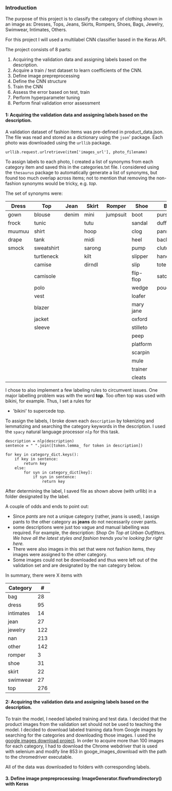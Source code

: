
### Introduction ###
The purpose of this project is to classify the category of clothing shown in an image as:
Dresses, Tops, Jeans, Skirts, Rompers, Shoes, Bags, Jewelry, Swimwear, Intimates, Others.

For this project I will used a multilabel CNN classifier based in the Keras API.

The project consists of 8 parts:
1. Acquiring the validation data and assigning labels based on the description.  
2. Acquire a train / test dataset to learn coefficients of the CNN.
3. Define image prepreprocessing
4. Define the CNN structure
5. Train the CNN
6. Assess the error based on test, train
7. Perform hyperparameter tuning
8. Perform final validation error assessment

#### 1: Acquiring the validation data and assigning labels based on the description.  ####
A validation dataset of fashion items was pre-defined in product_data.json. The file was read and stored as a dictionary 
using the `json`' package. Each photo was downloaded using the `urllib` package. 

```
urllib.request.urlretrieve(item['images_url'], photo_filename)
```

To assign labels to each photo, I created a list of synonyms from each category item and saved this in the categories.txt file.
I considered using the `thesaurus` package to automatically generate a list of synonyms, but found too much overlap across items;
not to mention that removing the non-fashion synonyms would be tricky, e.g. _top_.

The set of synonyms were:

| Dress  | Top        | Jean  | Skirt  | Romper   | Shoe      | Bag      | Jewelry  | Swimwear | Intimates | Others |
|--------|------------|-------|--------|----------|-----------|----------|----------|----------|-----------|--------|
| gown   | blouse     | denim | mini   | jumpsuit | boot      | purse    | necklace | swim     | bra       | pant   |
| frock  | tunic      |       | tutu   |          | sandal    | duffel   | ring     | coverup  | panties   | short  |
| muumuu | shirt      |       | hoop   |          | clog      | pannier  | bracelet | bodysuit | lingerie  |        |
| drape  | tank       |       | midi   |          | heel      | backpack | jewel    | robe     | under     |        |
| smock  | sweatshirt |       | sarong |          | pump      | clutch   | ear      | bikini   |           |        |
|        | turtleneck |       | kilt   |          | slipper   | handbag  | brooch   |          |           |        |
|        | camise     |       | dirndl |          | slip      | tote     | chain    |          |           |        |
|        | camisole   |       |        |          | flip-flop | satchel  | choker   |          |           |        |
|        | polo       |       |        |          | wedge     | pouch    | charm    |          |           |        |
|        | vest       |       |        |          | loafer    |          | diamond  |          |           |        |
|        | blazer     |       |        |          | mary jane |          | ornament |          |           |        |
|        | jacket     |       |        |          | oxford    |          | pendant  |          |           |        |
|        | sleeve     |       |        |          | stilleto  |          | gem      |          |           |        |
|        |            |       |        |          | peep      |          | silver   |          |           |        |
|        |            |       |        |          | platform  |          | gold     |          |           |        |
|        |            |       |        |          | scarpin   |          | platinum |          |           |        |
|        |            |       |        |          | mule      |          |          |          |           |        |
|        |            |       |        |          | trainer   |          |          |          |           |        |
|        |            |       |        |          | cleats    |          |          |          |           |        |


I chose to also implement a few labeling rules to circumvent issues. One major labelling problem was with the word __top__. Too
often top was used with bikini, for example. Thus, I set a rules for 
- 'bikini' to supercede top.

To assign the labels, I broke down each `description` by tokenizing and lemmatizing and searching the category keywords in the 
description. I used the `spacy` natural language processor `nlp` for this task.

```
description = nlp(description)
sentence = " ".join([token.lemma_ for token in description])

for key in category_dict.keys():
    if key in sentence:
        return key
    else:
        for syn in category_dict[key]:
            if syn in sentence:
                return key
```

After determining the label, I saved file as shown above (with urllib) in a folder designated by the label.
        
A couple of odds and ends to point out:
* Since _pants_ are not a unique category (rather, jeans is used), I assign pants to the other category as __jeans__ do not necessarily
cover pants.
* some descriptions were just too vague and manual labelling was required. For example, the description:
_Shop On Top at Urban Outfitters. We have all the latest styles and fashion trends you're looking for right here._
* There were also images in this set that were not fashion items, they images were assigned to 
the other category.
* Some images could not be downloaded and thus were left out of the validation set and are designated by the nan category below.

In summary, there were X items with

| Category  | #   |
|-----------|-----|
| bag       | 28  |
| dress     | 95  |
| intimates | 14  |
| jean      | 27  |
| jewelry   | 122 |
| nan       | 213 |
| other     | 142 |
| romper    | 3   |
| shoe      | 31  |
| skirt     | 22  |
| swimwear  | 27  |
| top       | 276 |


#### 2: Acquiring the validation data and assigning labels based on the description.  ####
To train the model, I needed labeled training and test data. I decided that the product images from the validation set should not
be used to teaching the model. I decided to download labeled training data from Google images by searching
for the categories and downloading those images. I used the 
[google images download project](https://github.com/hardikvasa/google-images-download). In order to acquire more than 100 images for each category,
I had to download the Chrome webdriver that is used with selenium and modify line 853 in googe_images_download with the path
to the chromedriver executable. 

All of the data was downloaded to folders with corresponding labels.

#### 3. Define image prepreprocessing: ImageGenerator.flowfromdirectory() with Keras ###